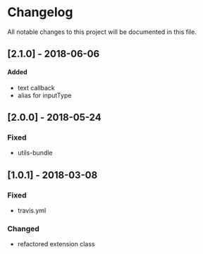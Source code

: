 # Changelog
All notable changes to this project will be documented in this file.

## [2.1.0] - 2018-06-06

#### Added
* text callback
* alias for inputType

## [2.0.0] - 2018-05-24

### Fixed
- utils-bundle

## [1.0.1] - 2018-03-08

### Fixed
- travis.yml

### Changed
- refactored extension class
